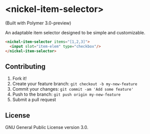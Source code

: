 # \<nickel-item-selector\>
(Built with Polymer 3.0-preview)

An adaptable item selector designed to be simple and customizable.

```html
<nickel-item-selector items="[1,2,3]">
  <input slot="item-elem" type="checkbox"/>
</nickel-item-selector>
```

## Contributing

1. Fork it!
2. Create your feature branch: `git checkout -b my-new-feature`
3. Commit your changes: `git commit -am 'Add some feature'`
4. Push to the branch: `git push origin my-new-feature`
5. Submit a pull request

## License

GNU General Public License version 3.0.
